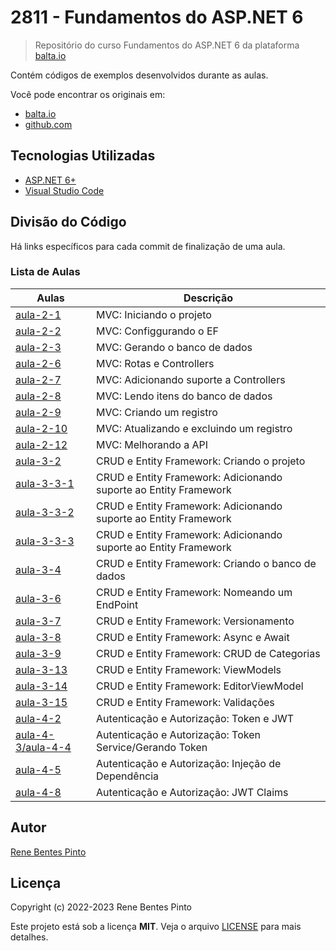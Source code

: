 # 2811 - Fundamentos do ASP.NET 6

> Repositório do curso Fundamentos do ASP.NET 6 da plataforma [balta.io](https://balta.io)

Contém códigos de exemplos desenvolvidos durante as aulas.

Você pode encontrar os originais em:

- [balta.io](https://balta.io/cursos/fundamentos-aspnet)
- [github.com](https://github.com/balta-io/2811)

## Tecnologias Utilizadas

- [ASP.NET 6+](https://dotnet.microsoft.com/en-us/apps/aspnet)
- [Visual Studio Code](https://code.visualstudio.com/)

## Divisão do Código

Há links específicos para cada commit de finalização de uma aula.

### Lista de Aulas

| Aulas                                     | Descrição                                                        |
| ----------------------------------------- | ---------------------------------------------------------------- |
| [aula-2-1](../../commit/a7ad88d)          | MVC: Iniciando o projeto                                         |
| [aula-2-2](../../commit/6b72655)          | MVC: Configgurando o EF                                          |
| [aula-2-3](../../commit/cea25a3)          | MVC: Gerando o banco de dados                                    |
| [aula-2-6](../../commit/4e31851)          | MVC: Rotas e Controllers                                         |
| [aula-2-7](../../commit/66989ca)          | MVC: Adicionando suporte a Controllers                           |
| [aula-2-8](../../commit/a1dd497)          | MVC: Lendo itens do banco de dados                               |
| [aula-2-9](../../commit/b04ec80)          | MVC: Criando um registro                                         |
| [aula-2-10](../../commit/c9a91f3)         | MVC: Atualizando e excluindo um registro                         |
| [aula-2-12](../../commit/3e32e0a)         | MVC: Melhorando a API                                            |
| [aula-3-2](../../commit/3036c89)          | CRUD e Entity Framework: Criando o projeto                       |
| [aula-3-3-1](../../commit/482128c)        | CRUD e Entity Framework: Adicionando suporte ao Entity Framework |
| [aula-3-3-2](../../commit/84f91a3)        | CRUD e Entity Framework: Adicionando suporte ao Entity Framework |
| [aula-3-3-3](../../commit/d3f0a77)        | CRUD e Entity Framework: Adicionando suporte ao Entity Framework |
| [aula-3-4](../../commit/8d28719)          | CRUD e Entity Framework: Criando o banco de dados                |
| [aula-3-6](../../commit/8eac08e)          | CRUD e Entity Framework: Nomeando um EndPoint                    |
| [aula-3-7](../../commit/ada187f)          | CRUD e Entity Framework: Versionamento                           |
| [aula-3-8](../../commit/0def7f6)          | CRUD e Entity Framework: Async e Await                           |
| [aula-3-9](../../commit/e7091d2)          | CRUD e Entity Framework: CRUD de Categorias                      |
| [aula-3-13](../../commit/1d3bfc1)         | CRUD e Entity Framework: ViewModels                              |
| [aula-3-14](../../commit/1699a4a)         | CRUD e Entity Framework: EditorViewModel                         |
| [aula-3-15](../../commit/2e92555)         | CRUD e Entity Framework: Validações                              |
| [aula-4-2](../../commit/24e55ad)          | Autenticação e Autorização: Token e JWT                          |
| [aula-4-3/aula-4-4](../../commit/a6ebf00) | Autenticação e Autorização: Token Service/Gerando Token          |
| [aula-4-5](../../commit/5d16da4)          | Autenticação e Autorização: Injeção de Dependência               |
| [aula-4-8](../../commit/6beb9d5)          | Autenticação e Autorização: JWT Claims                           |

## Autor

[Rene Bentes Pinto](http://github.com/renebentes)

## Licença

Copyright (c) 2022-2023 Rene Bentes Pinto

Este projeto está sob a licença **MIT**. Veja o arquivo [LICENSE](LICENSE) para mais detalhes.
